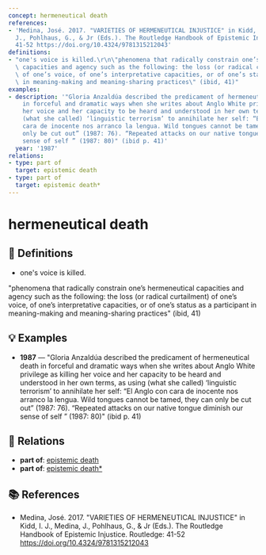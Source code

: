 ```yaml
---
concept: hermeneutical death
references:
- 'Medina, José. 2017. "VARIETIES OF HERMENEUTICAL INJUSTICE" in Kidd, I. J., Medina,
  J., Pohlhaus, G., & Jr (Eds.). The Routledge Handbook of Epistemic Injustice. Routledge:
  41-52 https://doi.org/10.4324/9781315212043'
definitions:
- "one's voice is killed.\r\n\"phenomena that radically constrain one’s hermeneutical\
  \ capacities and agency such as the following: the loss (or radical curtailment)\
  \ of one’s voice, of one’s interpretative capacities, or of one’s status as a participant\
  \ in meaning-making and meaning-sharing practices\" (ibid, 41)"
examples:
- description: '"Gloria Anzaldúa described the predicament of hermeneutical death
    in forceful and dramatic ways when she writes about Anglo White privilege as killing
    her voice and her capacity to be heard and understood in her own terms, as using
    (what she called) ‘linguistic terrorism’ to annihilate her self: “El Anglo con
    cara de inocente nos arranco la lengua. Wild tongues cannot be tamed, they can
    only be cut out” (1987: 76). “Repeated attacks on our native tongue diminish our
    sense of self ” (1987: 80)" (ibid p. 41)'
  year: '1987'
relations:
- type: part of
  target: epistemic death
- type: part of
  target: epistemic death*
---
```


# hermeneutical death

## 📖 Definitions

- one's voice is killed.
"phenomena that radically constrain one’s hermeneutical capacities and agency such as the following: the loss (or radical curtailment) of one’s voice, of one’s interpretative capacities, or of one’s status as a participant in meaning-making and meaning-sharing practices" (ibid, 41)

## 💡 Examples

- **1987** — "Gloria Anzaldúa described the predicament of hermeneutical death in forceful and dramatic ways when she writes about Anglo White privilege as killing her voice and her capacity to be heard and understood in her own terms, as using (what she called) ‘linguistic terrorism’ to annihilate her self: “El Anglo con cara de inocente nos arranco la lengua. Wild tongues cannot be tamed, they can only be cut out” (1987: 76). “Repeated attacks on our native tongue diminish our sense of self ” (1987: 80)" (ibid p. 41)

## 🔗 Relations

- **part of**: [epistemic death](./epistemic-death.md)
- **part of**: [epistemic death*](./epistemic-death.md)

## 📚 References

- Medina, José. 2017. "VARIETIES OF HERMENEUTICAL INJUSTICE" in Kidd, I. J., Medina, J., Pohlhaus, G., & Jr (Eds.). The Routledge Handbook of Epistemic Injustice. Routledge: 41-52 https://doi.org/10.4324/9781315212043
